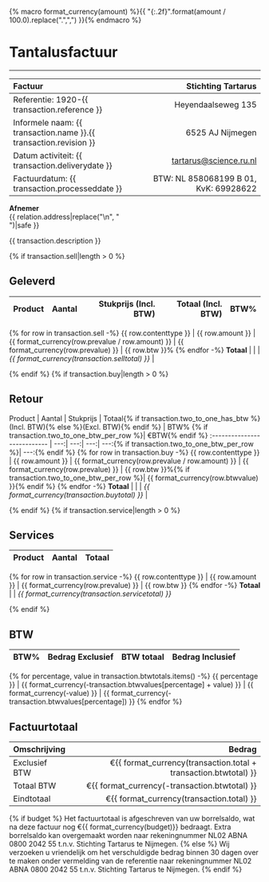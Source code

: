 {% macro format_currency(amount) %}{{ "{:.2f}".format(amount / 100.0).replace(".",",") }}{% endmacro %}

# Tantalusfactuur

---------------------------------------

Factuur | Stichting Tartarus
:------ | ----------------:
Referentie: 1920-{{ transaction.reference }} | Heyendaalseweg 135
Informele naam: {{ transaction.name }}.{{ transaction.revision }} | 6525 AJ Nijmegen
Datum activiteit: {{ transaction.deliverydate }} | tartarus@science.ru.nl
Factuurdatum: {{ transaction.processeddate }} | BTW: NL 858068199 B 01, KvK: 69928622

**Afnemer** <br>
{{ relation.address|replace("\n", " <br> ")|safe }}

{{ transaction.description }}

{% if transaction.sell|length > 0 %}
## Geleverd
Product | Aantal | Stukprijs (Incl. BTW) | Totaal (Incl. BTW) | BTW%
:--------------------------- | ---:| ---:| ---:|---:
{% for row in transaction.sell -%}
{{ row.contenttype }} | {{ row.amount }} | {{ format_currency(row.prevalue / row.amount) }} | {{ format_currency(row.prevalue) }} | {{ row.btw }}%
{% endfor -%}
**Totaal** | | | *{{ format_currency(transaction.selltotal) }}* |

{% endif %}
{% if transaction.buy|length > 0 %}
## Retour
Product | Aantal | Stukprijs | Totaal{% if transaction.two_to_one_has_btw %}(Incl. BTW){% else %}(Excl. BTW){% endif %} | BTW% {% if transaction.two_to_one_btw_per_row %}| &euro;BTW{% endif %}
:--------------------------- | ---:| ---:| ---:| ---:{% if transaction.two_to_one_btw_per_row %}| ---:{% endif %}
{% for row in transaction.buy -%}
{{ row.contenttype }} | {{ row.amount }} | {{ format_currency(row.prevalue / row.amount) }} | {{ format_currency(row.prevalue) }} | {{ row.btw }}%{% if transaction.two_to_one_btw_per_row %}| {{ format_currency(row.btwvalue) }}{% endif %}
{% endfor -%}
**Totaal** | | | *{{ format_currency(transaction.buytotal) }}* |

{% endif %}
{% if transaction.service|length > 0 %}
## Services
Product | Aantal | Totaal
:------------- | ---:| ---:
{% for row in transaction.service -%}
{{ row.contenttype }} | {{ row.amount }} | {{ format_currency(row.prevalue) }} | {{ row.btw }}
{% endfor -%}
**Totaal** | | *{{ format_currency(transaction.servicetotal) }}*

{% endif %}

## BTW
BTW% | Bedrag Exclusief | BTW totaal | Bedrag Inclusief 
---: | ---: | ---: | ---:
{% for percentage, value in transaction.btwtotals.items() -%}
{{ percentage }} | {{ format_currency(-transaction.btwvalues[percentage] + value) }} | {{ format_currency(-value) }} | {{ format_currency(-transaction.btwvalues[percentage]) }}
{% endfor %}

## Factuurtotaal
Omschrijving | Bedrag
:---- | ----:
Exclusief BTW | &euro;{{ format_currency(transaction.total + transaction.btwtotal) }}
Totaal BTW | &euro;{{ format_currency(-transaction.btwtotal) }}
Eindtotaal | &euro;{{ format_currency(transaction.total) }}

{% if budget %}
Het factuurtotaal is afgeschreven van uw borrelsaldo, wat na deze factuur nog &euro;{{ format_currency(budget)}} bedraagt. Extra borrelsaldo kan overgemaakt worden naar rekeningnummer NL02 ABNA 0800 2042 55 t.n.v. Stichting Tartarus te Nijmegen.
{% else %}
Wij verzoeken u vriendelijk om het verschuldigde bedrag binnen 30 dagen over te maken onder vermelding van de referentie naar rekeningnummer NL02 ABNA 0800 2042 55 t.n.v. Stichting Tartarus te Nijmegen.
{% endif %}

